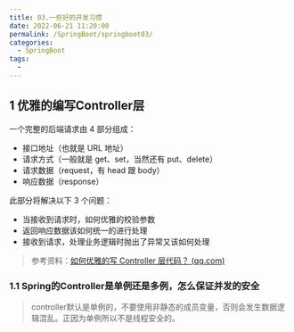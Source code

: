```yaml
---
title: 03.一些好的开发习惯
date: 2022-06-21 11:20:00
permalink: /SpringBoot/springboot03/
categories: 
  - SpringBoot
tags: 
  - 
---
```


## 1 优雅的编写Controller层

一个完整的后端请求由 4 部分组成：

- 接口地址（也就是 URL 地址）
- 请求方式（一般就是 get、set，当然还有 put、delete）
- 请求数据（request，有 head 跟 body）
- 响应数据（response）

此部分将解决以下 3 个问题：

- 当接收到请求时，如何优雅的校验参数
- 返回响应数据该如何统一的进行处理
- 接收到请求，处理业务逻辑时抛出了异常又该如何处理

> 参考资料：[如何优雅的写 Controller 层代码？ (qq.com)](https://mp.weixin.qq.com/s/1qFB_MoSNOZsE1Um3QuI3w)

### 1.1 Spring的Controller是单例还是多例，怎么保证并发的安全

> controller默认是单例的，不要使用非静态的成员变量，否则会发生数据逻辑混乱。正因为单例所以不是线程安全的。

